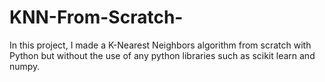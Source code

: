 # KNN-From-Scratch-
In this project, I made a K-Nearest Neighbors algorithm from scratch with Python but without the use of any python libraries such as scikit learn and numpy.
